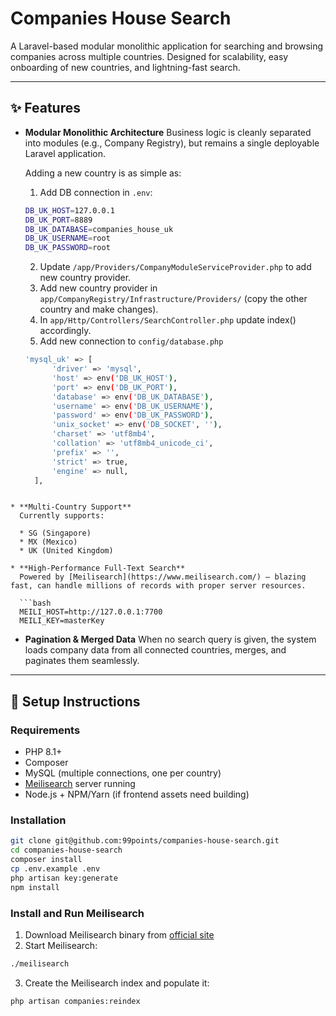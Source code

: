 # Companies House Search

A Laravel-based modular monolithic application for searching and browsing companies across multiple countries.
Designed for scalability, easy onboarding of new countries, and lightning-fast search.

---

## ✨ Features

* **Modular Monolithic Architecture**
  Business logic is cleanly separated into modules (e.g., Company Registry), but remains a single deployable Laravel application.

  Adding a new country is as simple as:

  1. Add DB connection in `.env`:

  ```bash
  DB_UK_HOST=127.0.0.1
  DB_UK_PORT=8889
  DB_UK_DATABASE=companies_house_uk
  DB_UK_USERNAME=root
  DB_UK_PASSWORD=root
  ```

  2. Update `/app/Providers/CompanyModuleServiceProvider.php` to add new country provider.
  3. Add new country provider in `app/CompanyRegistry/Infrastructure/Providers/` (copy the other country and make changes).
  4. In `app/Http/Controllers/SearchController.php` update index() accordingly.
  5. Add new connection to `config/database.php`
  
  ```bash
  'mysql_uk' => [
        'driver' => 'mysql',
        'host' => env('DB_UK_HOST'),
        'port' => env('DB_UK_PORT'),
        'database' => env('DB_UK_DATABASE'),
        'username' => env('DB_UK_USERNAME'),
        'password' => env('DB_UK_PASSWORD'),
        'unix_socket' => env('DB_SOCKET', ''),
        'charset' => 'utf8mb4',
        'collation' => 'utf8mb4_unicode_ci',
        'prefix' => '',
        'strict' => true,
        'engine' => null,
    ],
```

* **Multi-Country Support**
  Currently supports:

  * SG (Singapore)
  * MX (Mexico)
  * UK (United Kingdom)

* **High-Performance Full-Text Search**
  Powered by [Meilisearch](https://www.meilisearch.com/) — blazing fast, can handle millions of records with proper server resources.

  ```bash
  MEILI_HOST=http://127.0.0.1:7700
  MEILI_KEY=masterKey
  ```

* **Pagination & Merged Data**
  When no search query is given, the system loads company data from all connected countries, merges, and paginates them seamlessly.

---

## 🚀 Setup Instructions

### Requirements

* PHP 8.1+
* Composer
* MySQL (multiple connections, one per country)
* [Meilisearch](https://www.meilisearch.com/) server running
* Node.js + NPM/Yarn (if frontend assets need building)

### Installation

```bash
git clone git@github.com:99points/companies-house-search.git
cd companies-house-search
composer install
cp .env.example .env
php artisan key:generate
npm install
```

### Install and Run Meilisearch

1. Download Meilisearch binary from [official site](https://docs.meilisearch.com/learn/getting_started/installation.html)
2. Start Meilisearch:

```bash
./meilisearch
```

3. Create the Meilisearch index and populate it:

```bash
php artisan companies:reindex
```
